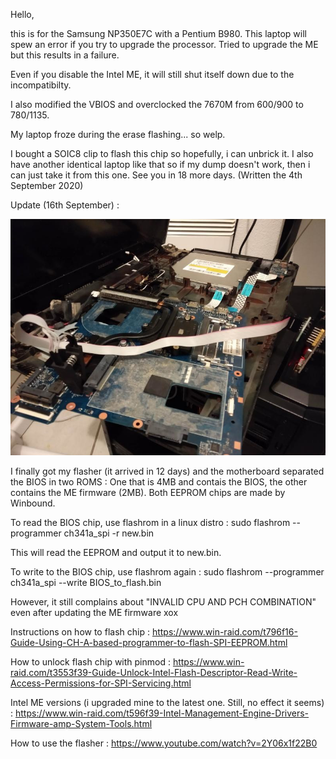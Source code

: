 Hello,

this is for the Samsung NP350E7C with a Pentium B980.
This laptop will spew an error if you try to upgrade the processor.
Tried to upgrade the ME but this results in a failure.

Even if you disable the Intel ME, it will still shut itself down due to the incompatibilty.

I also modified the VBIOS and overclocked the 7670M from 600/900 to 780/1135.

My laptop froze during the erase flashing... so welp.

I bought a SOIC8 clip to flash this chip so hopefully, i can unbrick it.
I also have another identical laptop like that so if my dump doesn't work, then i can just take it from this one.
See you in 18 more days. (Written the 4th September 2020)

Update (16th September) :


![CHA341A-based Flasher](https://raw.githubusercontent.com/gameblabla/SAMSUNG_NP350_INTEL_ME_REMOVAL/master/USB_FLASH.jpg)

I finally got my flasher (it arrived in 12 days) and the motherboard separated the BIOS in two ROMS :
One that is 4MB and contais the BIOS, the other contains the ME firmware (2MB).
Both EEPROM chips are made by Winbound.

To read the BIOS chip, use flashrom in a linux distro :
sudo flashrom --programmer ch341a_spi -r new.bin

This will read the EEPROM and output it to new.bin.

To write to the BIOS chip, use flashrom again :
sudo flashrom --programmer ch341a_spi --write BIOS_to_flash.bin

However, it still complains about "INVALID CPU AND PCH COMBINATION" even after updating the ME firmware xox


Instructions on how to flash chip : 
https://www.win-raid.com/t796f16-Guide-Using-CH-A-based-programmer-to-flash-SPI-EEPROM.html

How to unlock flash chip with pinmod :
https://www.win-raid.com/t3553f39-Guide-Unlock-Intel-Flash-Descriptor-Read-Write-Access-Permissions-for-SPI-Servicing.html

Intel ME versions (i upgraded mine to the latest one. Still, no effect it seems) :
https://www.win-raid.com/t596f39-Intel-Management-Engine-Drivers-Firmware-amp-System-Tools.html

How to use the flasher :
https://www.youtube.com/watch?v=2Y06x1f22B0
